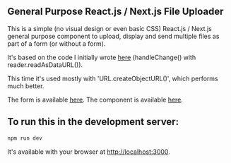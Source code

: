 ## General Purpose React.js / Next.js File Uploader

This is a simple (no visual design or even basic CSS) React.js / Next.js general purpose component to upload, display and send multiple files as part of a form (or without a form).

It's based on the code I initially wrote [here](https://github.com/O-K-G/polykick/blob/main/client/src/components/userPosts.js) (handleChange() with reader.readAsDataURL()).

This time it's used mostly with 'URL.createObjectURL()', which performs much better.

The form is available [here](https://github.com/O-K-G/react-files-upload/blob/main/pages/index.tsx).
The component is available [here](https://github.com/O-K-G/react-files-upload/blob/main/components/handleFiles.tsx).

## To run this in the development server:

```bash
npm run dev
```

It's available with your browser at [http://localhost:3000](http://localhost:3000).
